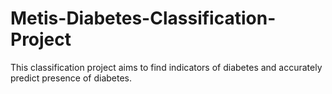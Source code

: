 # Metis-Diabetes-Classification-Project
This classification project aims to find indicators of diabetes and accurately predict presence of diabetes. 
